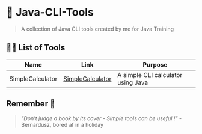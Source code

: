 # 🔰 Java-CLI-Tools
> A collection of Java CLI tools created by me for Java Training

## 👨‍💻 List of Tools
| Name          | Link          | Purpose |
| ------------- | ------------- |---------|
| SimpleCalculator| [SimpleCalculator](SimpleCalculator) | A simple CLI calculator using Java

## Remember 🌠
> *"Don't judge a book by its cover - Simple tools can be useful !"* - Bernardusz, bored af in a holiday
